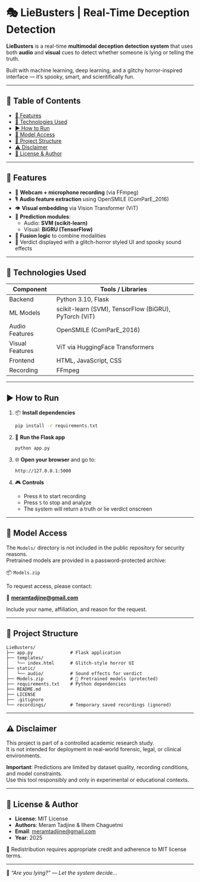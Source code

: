 # 🎭 LieBusters | Real-Time Deception Detection

**LieBusters** is a real-time **multimodal deception detection system** that uses both **audio** and **visual** cues to detect whether someone is lying or telling the truth.

Built with machine learning, deep learning, and a glitchy horror-inspired interface — it’s spooky, smart, and scientifically fun.

---

## 📌 Table of Contents
- [🎯 Features](#-features)
- [🧠 Technologies Used](#-technologies-used)
- [▶️ How to Run](#️-how-to-run)
- [🔐 Model Access](#-model-access)
- [📁 Project Structure](#-project-structure)
- [⚠️ Disclaimer](#️-disclaimer)
- [🪪 License & Author](#-license--author)

---

## 🎯 Features

- 🎥 **Webcam + microphone recording** (via FFmpeg)
- 🎙️ **Audio feature extraction** using OpenSMILE (ComParE_2016)
- 👁️ **Visual embedding** via Vision Transformer (ViT)
- 🤖 **Prediction modules**:
  - Audio: **SVM (scikit-learn)**
  - Visual: **BiGRU (TensorFlow)**
- 🔄 **Fusion logic** to combine modalities
- 🧟 Verdict displayed with a glitch-horror styled UI and spooky sound effects

---

## 🧠 Technologies Used

| Component     | Tools / Libraries |
|---------------|-------------------|
| Backend       | Python 3.10, Flask |
| ML Models     | scikit-learn (SVM), TensorFlow (BiGRU), PyTorch (ViT) |
| Audio Features| OpenSMILE (ComParE_2016) |
| Visual Features | ViT via HuggingFace Transformers |
| Frontend      | HTML, JavaScript, CSS |
| Recording     | FFmpeg |

---

## ▶️ How to Run

1. 📦 **Install dependencies**
   ```bash
   pip install -r requirements.txt
   ```

2. 🚀 **Run the Flask app**
   ```bash
   python app.py
   ```

3. 🌐 **Open your browser** and go to:
   ```
   http://127.0.0.1:5000
   ```

4. 🎮 **Controls**
   - Press `R` to start recording
   - Press `S` to stop and analyze
   - The system will return a truth or lie verdict onscreen

---

## 🔐 Model Access

The `Models/` directory is not included in the public repository for security reasons.  
Pretrained models are provided in a password-protected archive:

📦 `Models.zip`

To request access, please contact:

📧 **meramtadjine@gmail.com**

Include your name, affiliation, and reason for the request.

---

## 📁 Project Structure

```
LieBusters/
├── app.py              # Flask application
├── templates/
│   └── index.html      # Glitch-style horror UI
├── static/
│   └── audio/          # Sound effects for verdict
├── Models.zip          # 🔐 Pretrained models (protected)
├── requirements.txt    # Python dependencies
├── README.md
├── LICENSE
├── .gitignore
└── recordings/         # Temporary saved recordings (ignored)
```

---

## ⚠️ Disclaimer

This project is part of a controlled academic research study.  
It is not intended for deployment in real-world forensic, legal, or clinical environments.

**Important**: Predictions are limited by dataset quality, recording conditions, and model constraints.  
Use this tool responsibly and only in experimental or educational contexts.

---

## 🪪 License & Author

- **License**: MIT License  
- **Authors**: Meram Tadjine & Ilhem Chaguetmi  
- **Email**: meramtadjine@gmail.com  
- **Year**: 2025  

📜 Redistribution requires appropriate credit and adherence to MIT license terms.

---

👻 *“Are you lying?” — Let the system decide...*
